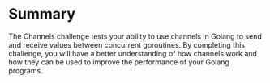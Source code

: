# Summary

The Channels challenge tests your ability to use channels in Golang to send and receive values between concurrent goroutines. By completing this challenge, you will have a better understanding of how channels work and how they can be used to improve the performance of your Golang programs.
